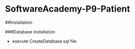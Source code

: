 # SoftwareAcademy-P9-Patient

##Installation

###Database installation
* execute CreateDatabase.sql file
